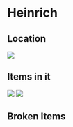 # Heinrich

## Location 
![](e7b2c56860404b2254579b68f12910ee_MD5.webp)


## Items in it
![](3b48352cab2f93ada9e422d22941c603_MD5.webp)
![](4b15ff4bf37f50f54f4faf5816690135_MD5.webp)


## Broken Items
